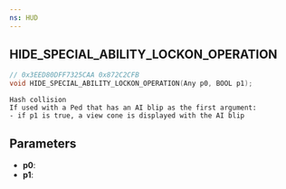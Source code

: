 ```yaml
---
ns: HUD
---
```

## HIDE_SPECIAL_ABILITY_LOCKON_OPERATION

```c
// 0x3EED80DFF7325CAA 0x872C2CFB
void HIDE_SPECIAL_ABILITY_LOCKON_OPERATION(Any p0, BOOL p1);
```

```
Hash collision  
If used with a Ped that has an AI blip as the first argument:  
- if p1 is true, a view cone is displayed with the AI blip  
```

## Parameters
* **p0**: 
* **p1**: 

